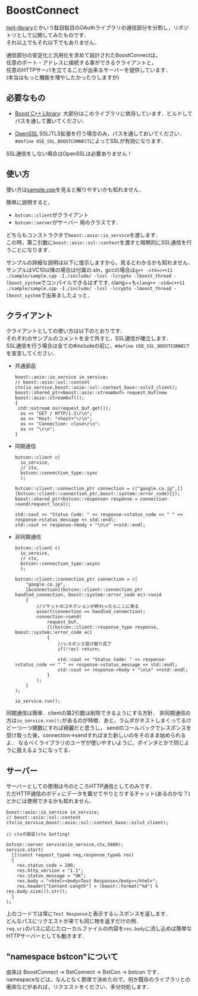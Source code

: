 ﻿BoostConnect
============
[twit-library](https://github.com/godai0519/twit-library)とかいう駄目駄目のOAuthライブラリの通信部分を分割し，リポジトリとして公開してみたものです．  
それ以上でもそれ以下でもありません．

通信部分の安定化と汎用化を求めて設計されたBoostConnectは，  
任意のポート・アドレスに接続する事ができるクライアントと，  
任意のHTTPサーバを立てることが出来るサーバーを提供しています．  
(本当はもっと機能を増やしたかったりしますが)

必要なもの
----------
+   [Boost C++ Library](http://www.boost.org/):
      大部分はこのライブラリに依存しています．ビルドしてパスを通して置いてください．
      
+   [OpenSSL](http://www.openssl.org/)
      SSL/TLS拡張を行う場合のみ，パスを通しておいてください．  
      `#define USE_SSL_BOOSTCONNECT`によってSSLが有効になります．

SSL通信をしない場合はOpenSSLは必要ありません！

使い方
-------
使い方は[sample.cpp](https://github.com/godai0519/BoostConnect/blob/master/sample/sample.cpp)を見ると解りやすいかも知れません．

簡単に説明すると，
+   `bstcon::client`がクライアント
+   `bstcon::server`がサーバー
用のクラスです．

どちらもコンストラクタで`boost::asio::io_service`を渡します．  
この時，第二引数に`boost::asio::ssl::context`を渡すと暗黙的にSSL通信を行うことになります．

サンプルの詳細な説明は以下に提示しますから，見るとわかるかも知れません．
サンプルはVC10以降の場合は付属の.sln，gccの場合は`g++ -std=c++11 ./sample/sample.cpp -I./include/ -lssl -lcrypto -lboost_thread -lboost_system`でコンパイルできるはずです.
clang++も`clang++ -std=c++11 ./sample/sample.cpp -I./include/ -lssl -lcrypto -lboost_thread -lboost_system`で出来ましたよっと．

クライアント
-----------
クライアントとしての使い方は以下のとおりです．  
それぞれのサンプルのコメントを全て外すと，SSL通信が確立します．  
SSL通信を行う場合は全ての#includeの前に，`#define USE_SSL_BOOSTCONNECT`を宣言してください．

+   共通部品

        boost::asio::io_service io_service;
        // boost::asio::ssl::context ctx(io_service,boost::asio::ssl::context_base::sslv3_client);
        boost::shared_ptr<boost::asio::streambuf> request_buf(new boost::asio::streambuf());
        {
         std::ostream os(request_buf.get());
          os << "GET / HTTP/1.1\r\n";
          os << "Host: "+host+"\r\n";
          os << "Connection: close\r\n";
          os << "\r\n";
        }

+   同期通信

        bstcon::client c(
          io_service,
          // ctx,
          bstcon::connection_type::sync
          );
                 
		bstcon::client::connection_ptr connection = c("google.co.jp",[](bstcon::client::connection_ptr,boost::system::error_code){});
        boost::shared_ptr<bstcon::response> response = connection->send(request_local);
    
	    std::cout << "Status Code: " << response->status_code << " " << response->status_message << std::endl;
	    std::cout << response->body + "\n\n" <<std::endl;
    
+   非同期通信

        bstcon::client c(
          io_service,
          // ctx,
          bstcon::connection_type::async
          );
        
		bstcon::client::connection_ptr connection = c(
			"google.co.jp",
			[&connection](bstcon::client::connection_ptr handled_connection, boost::system::error_code ec)->void
			{			
				//ソケットのコネクションが終わったらここに来る
				assert(connection == handled_connection);
				connection->send(
					request_buf,
					[](bstcon::client::response_type response, boost::system::error_code ec)
					{
						//レスポンス受け取り完了
						if(!!ec) return;

						std::cout << "Status Code: " << response->status_code << " " << response->status_message << std::endl;
						std::cout << response->body + "\n\n" <<std::endl;
					}
				);
			}
		);
        
        io_service.run();
    
同期通信は簡単．clientの第2引数は削除できるようにする方針．
非同期通信の方は`io_service.run();`があるのが特徴．あと，ラムダがネストしまくってるけど一つ一つ関数にすれば綺麗だと思うし，
sendのコールバックでレスポンスを受け取った後，connection->sendすればまた新しいのをそのまま始められるよ．
なるべくライブラリのユーザが使いやすいように，ポインタとかで同じように扱えるようになってる．

サーバー
---------
サーバーとしての使用は今のところHTTP通信としてのみです．  
ただHTTP通信のボディにデータを載せてやりとりするチャット(あるのかな？)とかには使用できるかも知れません．

    boost::asio::io_service io_service;
    // boost::asio::ssl::context ctx(io_service,boost::asio::ssl::context_base::sslv3_client);
    
    // ctxの設定(ctx Setting)
    
    bstcon::server service(io_service,ctx,5600);
    service.start(
      [](const request_type& req,response_type& res)
      {
        res.status_code = 200;
        res.http_version = "1.1";
        res.status_message = "OK";
        res.body = "<html><body>Test Response</body></html>";
        res.header["Content-Length"] = (boost::format("%d") % res.body.size()).str();
      }
    );

上のコードでは常に`Test Response`と表示するレスポンスを返します．  
どんなパスにリクエストが来ても同じ物を返すだけの例．  
`req.uri`のパスに応じたローカルファイルの内容を`res.body`に流し込めば簡単なHTTPサーバーとしても動きます．

"namespace bstcon"について
--------------------------
由来は BoostConnect -> BstConnect -> BstCon -> bstcon です．  
namespaceなどは，なんとなく即席で決めたので，何か既存のライブラリとの衝突などがあれば，リクエストをください．多分対処します．  

